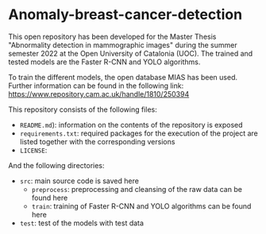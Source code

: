 # Anomaly-breast-cancer-detection

This open repository has been developed for the Master Thesis "Abnormality detection in mammographic images" during the summer semester 2022 at the Open University of Catalonia (UOC). The trained and tested models are the Faster R-CNN and YOLO algorithms. 

To train the different models, the open database MIAS has been used. Further information can be found in the following link: https://www.repository.cam.ac.uk/handle/1810/250394


This repository consists of the following files:

* `README.md`): information on the contents of the repository is exposed
* `requirements.txt`: required packages for the execution of the project are listed together with the corresponding versions
* `LICENSE`: 

And the following directories:
* `src`: main source code is saved here
    * `preprocess`: preprocessing and cleansing of the raw data can be found here
    * `train`: training of Faster R-CNN and YOLO algorithms can be found here
* `test`: test of the models with test data
